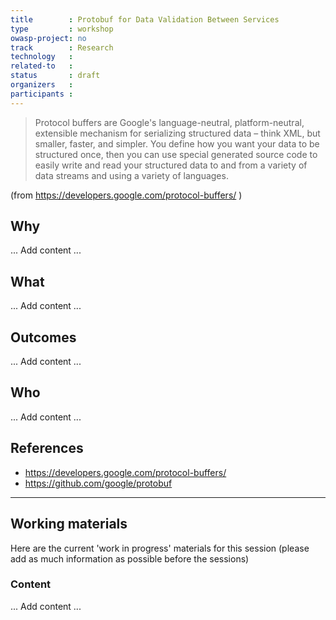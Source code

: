 ```yaml
---
title        : Protobuf for Data Validation Between Services
type         : workshop
owasp-project: no
track        : Research
technology   :
related-to   :
status       : draft
organizers   :
participants :
---
```


> Protocol buffers are Google's language-neutral, platform-neutral, extensible mechanism for serializing structured data – think XML, but smaller, faster, and simpler. You define how you want your data to be structured once, then you can use special generated source code to easily write and read your structured data to and from a variety of data streams and using a variety of languages.

(from https://developers.google.com/protocol-buffers/ )

## Why

... Add content ...

## What

... Add content ...

## Outcomes

... Add content ...

## Who

... Add content ...

## References

 - https://developers.google.com/protocol-buffers/
 - https://github.com/google/protobuf

--- 

## Working materials

Here are the current 'work in progress' materials for this session (please add as much information as possible before the sessions)

### Content

... Add content ...
